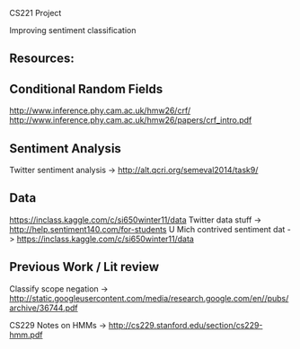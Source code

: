 CS221 Project

Improving sentiment classification

Resources:
----------

Conditional Random Fields
-------------------------
http://www.inference.phy.cam.ac.uk/hmw26/crf/
http://www.inference.phy.cam.ac.uk/hmw26/papers/crf_intro.pdf

Sentiment Analysis
------------------
Twitter sentiment analysis -> http://alt.qcri.org/semeval2014/task9/

Data
----
https://inclass.kaggle.com/c/si650winter11/data
Twitter data stuff -> http://help.sentiment140.com/for-students
U Mich contrived sentiment dat -> https://inclass.kaggle.com/c/si650winter11/data

Previous Work / Lit review
--------------------------
Classify scope negation	-> http://static.googleusercontent.com/media/research.google.com/en//pubs/archive/36744.pdf

CS229 Notes on HMMs         -> http://cs229.stanford.edu/section/cs229-hmm.pdf